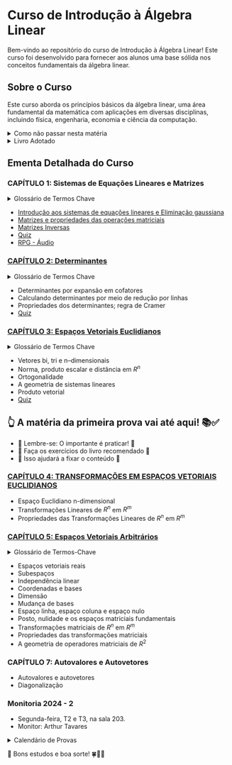 # Curso de Introdução à Álgebra Linear

Bem-vindo ao repositório do curso de Introdução à Álgebra Linear! Este curso foi desenvolvido para fornecer aos alunos uma base sólida nos conceitos fundamentais da álgebra linear.

## Sobre o Curso

Este curso aborda os princípios básicos da álgebra linear, uma área fundamental da matemática com aplicações em diversas disciplinas, incluindo física, engenharia, economia e ciência da computação.

<details>
  <summary>Como não passar nesta matéria</summary>

  # Como não passar nesta matéria

  Olá, queridos alunos! Vamos falar sobre como ter sucesso neste curso? Não? Ah, você quer saber como não passar?
  Aqui vai um guia infalível para garantir que você não passe nesta matéria. Siga estas dicas e o insucesso será seu fiel companheiro!

  ## 1. Estude só na véspera da prova - o segredo do fracasso!

  Lembre-se: a universidade é igualzinha ao ensino médio! Aquelas matérias complexas e extensas? Pfff, besteira! Você consegue absorver todo esse conteúdo em uma única noite de estudos intensos. Afinal, quem precisa de tempo para processar informações, não é mesmo?

  Ignore completamente o fato de que o cérebro precisa de tempo para consolidar memórias e criar conexões entre conceitos. A neurociência? Ora, isso é só um modismo passageiro!

  ## 2. Sono é para os fracos!

  Dormir é perda de tempo. Quem precisa de sono quando se tem café e energéticos? Esqueça tudo o que ouviu sobre a importância do sono para a consolidação da memória e para o bom funcionamento cognitivo. 

  Afinal, o que os neurocientistas sabem? Eles só estudam o cérebro há décadas. Você, com sua sagacidade de última hora, certamente sabe mais do que eles.

  ## 3. Consistência? Que bobagem!

  Estudar um pouquinho todos os dias? Que ideia mais absurda! É muito melhor acumular todo o conteúdo para uma maratona de estudos na véspera da prova. Seu cérebro vai adorar essa sobrecarga de informações de última hora.

  Ignore completamente as pesquisas que mostram que o aprendizado espaçado é mais eficaz. Afinal, o que é a ciência cognitiva comparada à sua intuição infalível?

  ## Conclusão

  Seguindo essas dicas, você estará no caminho certo para não passar nesta matéria. Mas hey, se por algum motivo você decidir fazer o oposto do que foi sugerido aqui - estudar consistentemente, dormir bem e respeitar os processos de aprendizagem do seu cérebro - bem, aí a responsabilidade é toda sua se acabar passando com louvor!

</details>


<details>
  <summary>Livro Adotado</summary>

O curso é baseado no livro:

**"Álgebra Linear com Aplicações"** de Howard Anton

- 📢 Atenção, alunos! 📢
- 📖 LEITURA OBRIGATÓRIA do livro texto! 🔍
- 🎓 Em aula, abordaremos os temas mais complexos.
- 🏠 Outros tópicos importantes são para estudo individual no livro.
</details>

## Ementa Detalhada do Curso


### CAPÍTULO 1: Sistemas de Equações Lineares e Matrizes
<details>
<summary>Glossário de Termos Chave</summary>

### Glossário de Termos Chave

* **Sistema Linear:** Conjunto de equações lineares com as mesmas variáveis.
* **Matriz:** Tabela retangular de elementos dispostos em linhas e colunas.
* **Vetor:** Matriz com apenas uma linha ou uma coluna.
* **Matriz Aumentada:** Matriz que representa um sistema linear, contendo os coeficientes das variáveis e os termos independentes.
* **Operações Elementares com Linhas:** Operações que podem ser aplicadas a uma matriz para transformá-la em uma forma equivalente, sem alterar a solução do sistema linear associado.
* **Forma Escalonada:** Uma matriz está na forma escalonada quando:
  1. O primeiro elemento não nulo de cada linha (pivô) é igual a 1;
  2. Os pivôs de linhas consecutivas estão em colunas diferentes e cada pivô está à direita do pivô da linha anterior;
  3. As linhas nulas estão abaixo das linhas não nulas.
* **Forma Escalonada Reduzida por Linhas:** Uma matriz está na forma escalonada reduzida por linhas quando está na forma escalonada e:
  4. Cada pivô é o único elemento não nulo da sua coluna.
* **Variável Livre:** Variável que pode assumir qualquer valor real na solução de um sistema linear indeterminado.
* **Matriz Inversa:** Matriz que, quando multiplicada pela matriz original, resulta na matriz identidade.
* **Matriz Transposta:** Matriz obtida trocando as linhas pelas colunas da matriz original.
* **Matriz Diagonal:** Matriz quadrada onde os elementos fora da diagonal principal são nulos.
* **Matriz Triangular Superior:** Matriz quadrada onde os elementos abaixo da diagonal principal são nulos.
* **Matriz Triangular Inferior:** Matriz quadrada onde os elementos acima da diagonal principal são nulos.
* **Matriz Identidade:** Matriz diagonal onde os elementos da diagonal principal são iguais a 1.

</details>

- [Introdução aos sistemas de equações lineares e Eliminação gaussiana](https://oangelo.github.io/Introducao-a-Algebra-Linear/eliminacao_gaussiana.html)
- [Matrizes e propriedades das operações matriciais](https://oangelo.github.io/Introducao-a-Algebra-Linear/propriedades.html)
- [Matrizes Inversas](https://oangelo.github.io/Introducao-a-Algebra-Linear/inversas.html)
- [Quiz](quiz/matrizes_e_sitemas.md)
- [RPG - Áudio](https://oangelo.github.io/Introducao-a-Algebra-Linear/audio/matrizes_sistemas_bill.mp3)

### [CAPÍTULO 2: Determinantes](https://oangelo.github.io/Introducao-a-Algebra-Linear/determinante.html)
<details>
<summary>Glossário de Termos Chave</summary>

### Glossário de Termos Chave

* **Determinante:** Função que associa um número real a uma matriz quadrada, sendo útil para determinar propriedades da matriz, como invertibilidade.
* **Menor:** Determinante da submatriz obtida ao remover uma linha e uma coluna de uma matriz quadrada.
* **Cofator:** Produto do menor pelo fator (-1)^(i+j), levando em consideração a posição (i, j) do elemento na matriz.
* **Expansão em cofatores:** Método para calcular o determinante de uma matriz utilizando os cofatores de uma linha ou coluna.
* **Matriz triangular:** Matriz quadrada onde os elementos acima ou abaixo da diagonal principal são todos zero (superior ou inferior, respectivamente).
* **Matriz elementar:** Matriz obtida aplicando-se uma única operação elementar com linhas à matriz identidade.
* **Operações elementares com linhas:** Operações que modificam uma matriz sem alterar suas soluções (trocar linhas, multiplicar linha por escalar, somar múltiplo de linha a outra).
* **Matriz de cofatores:** Matriz onde cada elemento é o cofator correspondente da matriz original.
* **Adjunta:** Matriz transposta da matriz de cofatores, utilizada no cálculo da inversa da matriz original.
* **Regra de Cramer:** Fórmula que utiliza determinantes para solucionar sistemas de equações lineares com 'n' equações e 'n' incógnitas, quando a matriz de coeficientes é invertível.

</details>

- Determinantes por expansão em cofatores
- Calculando determinantes por meio de redução por linhas
- Propriedades dos determinantes; regra de Cramer
- [Quiz](quiz/determinantes.md)

### [CAPÍTULO 3: Espaços Vetoriais Euclidianos](https://oangelo.github.io/Introducao-a-Algebra-Linear)

<details>
<summary>Glossário de Termos Chave</summary>

### Glossário de Termos Chave

* **Vetor geométrico:** Um segmento de reta orientado, caracterizado por seu comprimento, direção e sentido.
* **Direção e sentido:** A direção de um vetor é dada pela reta que o contém, e o sentido é determinado pela orientação da seta.
* **Comprimento (ou magnitude):** A medida do vetor, representando a distância entre seu ponto inicial e final.
* **Ponto inicial:** O ponto de onde o vetor se origina.
* **Ponto final:** O ponto onde o vetor termina.
* **Vetores equivalentes:** Vetores com o mesmo comprimento, direção e sentido, independentemente de sua posição no espaço.
* **Vetor zero:** O vetor com comprimento zero, sem direção ou sentido definido.
* **Adição vetorial, regra do paralelogramo e regra do triângulo:** Métodos geométricos para somar vetores.
* **Subtração vetorial:** A operação de encontrar a diferença entre dois vetores.
* **Negativo de um vetor:** O vetor com o mesmo comprimento e direção, mas sentido oposto ao vetor original.
* **Multiplicação por escalar:** A operação de multiplicar um vetor por um número real (escalar), alterando seu comprimento e/ou sentido.
* **Vetores colineares:** Vetores que possuem a mesma direção, podendo ter o mesmo sentido ou sentidos opostos (também chamados de vetores paralelos).
* **Componentes de um vetor:** As coordenadas do ponto final do vetor quando seu ponto inicial está na origem de um sistema de coordenadas.
* **Coordenadas de um ponto:** Um conjunto de números que identificam a posição de um ponto em um sistema de coordenadas.
* **Ênupla:** Uma sequência ordenada de números reais, utilizada para representar pontos ou vetores em espaços de dimensão n.
* **Espaço de dimensão n (Rn):** O conjunto de todas as ênuplas ordenadas com n componentes.
* **Operações vetoriais no espaço de dimensão n:** Adição, subtração e multiplicação por escalar, realizadas componente a componente.

</details>

- Vetores bi, tri e n–dimensionais
- Norma, produto escalar e distância em $R^n$
- Ortogonalidade
- A geometria de sistemas lineares
- Produto vetorial
- [Quiz](quiz/ga.md)

## 👆 A matéria da primeira prova vai até aqui! 📚✅
- 🎉 Lembre-se: O importante é praticar! 💪
- 📝 Faça os exercícios do livro recomendado 📘
- 🧠 Isso ajudará a fixar o conteúdo 🌟

### [CAPÍTULO 4: TRANSFORMAÇÕES EM ESPAÇOS VETORIAIS EUCLIDIANOS](https://oangelo.github.io/Introducao-a-Algebra-Linear/transformacoes.html)
- Espaço Euclidiano n-dimensional
- Transformações Lineares de $R^n$ em $R^m$
- Propriedades das Transformações Lineares de $R^n$ em $R^m$


### [CAPÍTULO 5: Espaços Vetoriais Arbitrários](https://oangelo.github.io/Introducao-a-Algebra-Linear/espacos.html)

<details>
<summary>Glossário de Termos-Chave</summary>

### Glossário de Termos-Chave

#### Axiomas de Espaço Vetorial

1. **Fechamento sob Adição:** Se $u$ e $v$ pertencem a $V$, então $u + v$ também pertence a $V$.
2. **Comutatividade da Adição:** $u + v = v + u$
3. **Associatividade da Adição:** $(u + v) + w = u + (v + w)$
4. **Existência do Vetor Nulo:** Existe um vetor $0$ em $V$ tal que $0 + u = u$ para todo $u$ em $V$.
5. **Existência do Inverso Aditivo:** Para cada $u$ em $V$, existe um vetor $-u$ em $V$ tal que $u + (-u) = 0$.
6. **Fechamento sob Multiplicação por Escalar:** Se $a$ é um escalar e $u$ pertence a $V$, então $au$ também pertence a $V$.
7. **Distributividade da Multiplicação por Escalar em relação à Adição de Vetores:** $a(u + v) = au + av$
8. **Distributividade da Multiplicação por Escalar em relação à Adição de Escalares:** $(a + b)u = au + bu$
9. **Associatividade da Multiplicação por Escalar:** $a(bu) = (ab)u$
10. **Identidade da Multiplicação por Escalar:** $1u = u$

#### Outros Termos

* **$\mathbb{R}^n$:** O espaço vetorial de todas as n-tuplas de números reais.
* **Sequência Infinita:** Uma lista ordenada de números reais que continua indefinidamente.
* **Vetor Nulo (ou Vetor Zero):** O vetor em um espaço vetorial que, quando adicionado a qualquer outro vetor, não o altera.
* **Linearmente Independente:** Um conjunto de vetores em que nenhum vetor pode ser escrito como uma combinação linear dos outros vetores do conjunto.
* **Linearmente Dependente:** Um conjunto de vetores em que pelo menos um vetor pode ser escrito como uma combinação linear dos outros vetores do conjunto.
* **Wronskiano:** Um determinante usado para determinar a independência linear de um conjunto de funções.
* **Coordenadas de um Vetor:** Os escalares que multiplicam os vetores de base na representação única de um vetor como combinação linear dos vetores de base.
* **Vetor de Coordenadas:** O vetor formado pelas coordenadas de um vetor em relação a uma base específica.
* **Dimensão Finita:** Um espaço vetorial que possui uma base finita.
* **Dimensão Infinita:** Um espaço vetorial que não possui uma base finita.
* **Operador Linear (ou Transformação Linear):** Uma função $T: V \to W$ entre espaços vetoriais que preserva as operações de adição e multiplicação por escalar:
  * $T(u + v) = T(u) + T(v)$
  * $T(au) = aT(u)$
* **Nulidade:** A dimensão do núcleo de uma transformação linear.
* **Posto:** A dimensão da imagem de uma transformação linear.
_________

</details>

- Espaços vetoriais reais
- Subespaços
- Independência linear
- Coordenadas e bases
- Dimensão
- Mudança de bases
- Espaço linha, espaço coluna e espaço nulo
- Posto, nulidade e os espaços matriciais fundamentais
- Transformações matriciais de $R^n$ em $R^m$
- Propriedades das transformações matriciais
- A geometria de operadores matriciais de $R^2$

### CAPÍTULO 7: Autovalores e Autovetores
- Autovalores e autovetores
- Diagonalização

### Monitoria 2024 - 2
- Segunda-feira, T2 e T3, na sala 203.
- Monitor: Arthur Tavares 

<details>
  <summary>Calendário de Provas</summary>
  <ul>
    <li>P1: 08/10/09</li>
    <li>PF: 17/12/24</li>
  </ul>
  <img src="img/prova.png" alt="meme cachorro">
</details>


📝 Bons estudos e boa sorte! 🍀📐🔢
